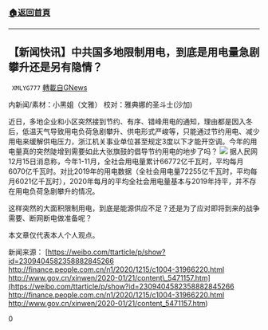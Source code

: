 ###  [:house:返回首頁](https://github.com/ourhimalayas/txt)
---

## 【新闻快讯】中共国多地限制用电，到底是用电量急剧攀升还是另有隐情？
` XMLYG777` [轉載自GNews](https://gnews.org/zh-hans/654058/)

内新闻/素材：小黑姐（文雅） 校对：雅典娜的圣斗士(沙加)

近日，多地企业和小区突然接到节约、有序、错峰用电的通知，理由都是因入冬后，低温天气导致用电负荷急剧攀升、供电形式严峻等，只能通过节约用电、减少用电来缓解供电压力，浙江机关事业单位甚至规定3度以下才能开空调。今年的用电量真的突然陡增到需要如此大张旗鼓的倡导节约用电的地步了吗？
![]()![](https://gnews-media-offload.s3.amazonaws.com/wp-content/uploads/2020/12/15225434/image0-2-5.jpg)
据人民网12月15日消息称，今年1-11月，全社会用电量累计66772亿千瓦时，平均每月6070亿千瓦时。对比2019年的用电数据（全社会用电量72255亿千瓦时，平均每月6021亿千瓦时），2020年每月的平均全社会用电量基本与2019年持平，并不存在用电负荷急剧攀升的情况。

这样突然的大面积限制用电，到底是能源供应不足？还是为了应对即将到来的战争需要、断网断电做准备呢？

本文章仅代表本人个人观点。

新闻来源：
[https://weibo.com/ttarticle/p/show?id=2309404582358882845266
http://finance.people.com.cn/n1/2020/1215/c1004-31966220.html
http://www.gov.cn/xinwen/2020-01/21/content\_5471157.htm](https://weibo.com/ttarticle/p/show?id=2309404582358882845266
http://finance.people.com.cn/n1/2020/1215/c1004-31966220.html
http://www.gov.cn/xinwen/2020-01/21/content_5471157.htm)

0
